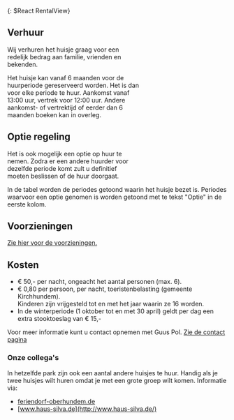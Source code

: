 
<style markdown="1">
.leftCol {
	float: left;
	display: block;
	width: 30%;
	min-width: 250px;
	margin-right: 25px;
	margin-top: 40px;
	
}

.rightCol {
	float: left;
	display: block;
	width: 60%;
	margin-right: 25px;
}
</style>


[//]: # ({: .leftCol $React RentalView})

<span class="leftCol">{: $React RentalView}</span>


<div class="rightCol">
    <h2>Verhuur</h2>
    <p>
    Wij verhuren het huisje graag voor een redelijk bedrag aan familie, vrienden en bekenden.
    </p>
    <p>
    Het huisje kan vanaf 6 maanden voor de huurperiode gereserveerd worden.
    Het is dan voor elke periode te huur. Aankomst vanaf 13:00 uur, vertrek voor 12:00 uur.  
    Andere aankomst- of vertrektijd of eerder dan 6 maanden boeken kan in overleg.
    </p>
    <h2>Optie regeling</h2>
    <p>
    Het is ook mogelijk een optie op huur te nemen. Zodra er een andere huurder voor dezelfde periode komt zult u
    definitief moeten beslissen of de huur doorgaat. 
    </p>
</div>


<p style="clear:both;" />
In de tabel worden de periodes getoond waarin het huisje bezet is. 
Periodes waarvoor een optie genomen is worden getoond met te tekst "Optie" in de eerste kolom. 


## Voorzieningen

[Zie hier voor de voorzieningen.](./het-huisje#voorzieningen)

## Kosten

* € 50,- per nacht, ongeacht het aantal personen (max. 6).
* € 0,80 per persoon, per nacht, toeristenbelasting (gemeente Kirchhundem).  
  Kinderen zijn vrijgesteld tot en met het jaar waarin ze 16 worden.
* In de winterperiode (1 oktober tot en met 30 april) geldt per dag een extra stooktoeslag van € 15,-


Voor meer informatie kunt u contact opnemen met Guus Pol. [Zie de contact pagina](./contact#top)


### Onze collega's

In hetzelfde park zijn ook een aantal andere huisjes te huur. Handig als je twee huisjes wilt huren omdat je met een grote groep wilt komen. Informatie via:

* [feriendorf-oberhundem.de](http://feriendorf-oberhundem.de/)
* [www.haus-silva.de](http://www.haus-silva.de/)



